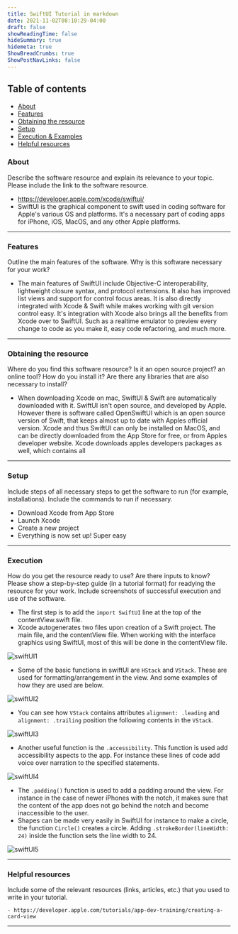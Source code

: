 ```yaml
---
title: SwiftUI Tutorial in markdown
date: 2021-11-02T08:10:29-04:00
draft: false
showReadingTime: false
hideSummary: true
hidemeta: true
ShowBreadCrumbs: true
ShowPostNavLinks: false
---
```


## Table of contents

* [About](#about)
* [Features](#features)
* [Obtaining the resource](#obtaining-the-resource)
* [Setup](#setup)
* [Execution & Examples](#execution)
* [Helpful resources](#helpful-resources)

### About

Describe the software resource and explain its relevance to your topic. Please include the link to the software resource.

- https://developer.apple.com/xcode/swiftui/
- SwiftUI is the graphical component to swift used in coding software for Apple's various OS and platforms. It's a necessary part of coding apps for iPhone, iOS, MacOS, and any other Apple platforms.

---

### Features

Outline the main features of the software. Why is this software necessary for your work?

- The main features of SwiftUI include Objective-C interoperability, lightweight closure syntax, and protocol extensions. It also has improved list views and support for control focus areas. It is also directly integrated with Xcode & Swift while makes working with git version control easy. It's integration with Xcode also brings all the benefits from Xcode over to SwiftUI. Such as a realtime emulator to preview every change to code as you make it, easy code refactoring, and much more.

---

### Obtaining the resource

Where do you find this software resource? Is it an open source project? an online tool? How do you install it? Are there any libraries that are also necessary to install?

- When downloading Xcode on mac, SwiftUI & Swift are automatically downloaded with it. SwiftUI isn't open source, and developed by Apple. However there is software called OpenSwiftUI which is an open source version of Swift, that keeps almost up to date with Apples official version. Xcode and thus SwiftUI can only be installed on MacOS, and can be directly downloaded from the App Store for free, or from Apples developer website. Xcode downloads apples developers packages as well, which contains all

---

### Setup

Include steps of all necessary steps to get the software to run (for example, installations). Include the commands to run if necessary.

- Download Xcode from App Store
- Launch Xcode
- Create a new project
- Everything is now set up! Super easy

---

### Execution

How do you get the resource ready to use? Are there inputs to know? Please show a step-by-step guide (in a tutorial format) for readying the resource for your work. Include screenshots of successful execution and use of the software.

- The first step is to add the `import SwiftUI` line at the top of the contentView.swift file.
- Xcode autogenerates two files upon creation of a Swift project. The main file, and the contentView file. When working with the interface graphics using SwiftUI, most of this will be done in the contentView file.

![swiftUI1](/screenshot1.png)

- Some of the basic functions in swiftUI are `HStack` and `VStack`. These are used for formatting/arrangement in the view. And some examples of how they are used are below.

![swiftUI2](/screenshot2.png)

- You can see how `VStack` contains attributes `alignment: .leading` and `alignment: .trailing` position the following contents in the `VStack`.

![swiftUI3](/screenshot3.png)

- Another useful function is the `.accessibility`. This function is used add accessibility aspects to the app. For instance these lines of code add voice over narration to the specified statements.

![swiftUI4](/screenshot4.png)

- The `.padding()` function is used to add a padding around the view. For instance in the case of newer iPhones with the notch, it makes sure that the content of the app does not go behind the notch and become inaccessible to the user.
- Shapes can be made very easily in SwiftUI for instance to make a circle, the function `Circle()` creates a circle. Adding  `.strokeBorder(lineWidth: 24)` inside the function sets the line width to 24.

![swiftUI5](/screenshot5.png)

---

### Helpful resources

Include some of the relevant resources (links, articles, etc.) that you used to write in your tutorial.

	- https://developer.apple.com/tutorials/app-dev-training/creating-a-card-view

---

